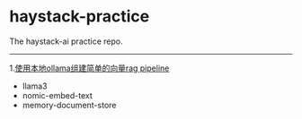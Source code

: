 # haystack-practice
The haystack-ai practice repo.

--------------------------

1.[使用本地ollama组建简单的向量rag pipeline](https://github.com/ponytailer/haystack-practice/blob/main/simple_rag_pipeline)
   - llama3
   - nomic-embed-text
   - memory-document-store
